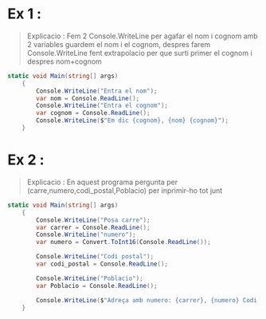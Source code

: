 
# Ex 1 :
> Explicacio : Fem 2 Console.WriteLine per agafar el nom i cognom amb 2 variables guardem el nom i el cognom, despres farem Console.WriteLine fent extrapolacio per que surti primer el cognom i despres nom+cognom

```csharp
static void Main(string[] args)
    {
        Console.WriteLine("Entra el nom");
        var nom = Console.ReadLine();
        Console.WriteLine("Entra el cognom");
        var cognom = Console.ReadLine();
        Console.WriteLine($"Em dic {cognom}, {nom} {cognom}");
    }
```

# Ex 2 :
> Explicacio :
En aquest programa pergunta per (carre,numero,codi_postal,Poblacio) per inprimir-ho tot junt
```csharp
static void Main(string[] args)
    {
        Console.WriteLine("Posa carre");
        var carrer = Console.ReadLine(); 
        Console.WriteLine("numero");
        var numero = Convert.ToInt16(Console.ReadLine());

        Console.WriteLine("Codi postal");
        var codi_postal = Console.ReadLine();

        Console.WriteLine("Poblacio");
        var Poblacio = Console.ReadLine();

        Console.WriteLine($"Adreça amb numero: {carrer}, {numero} Codi postal {codi_postal} Poblacio: {Poblacio}");
    }
```